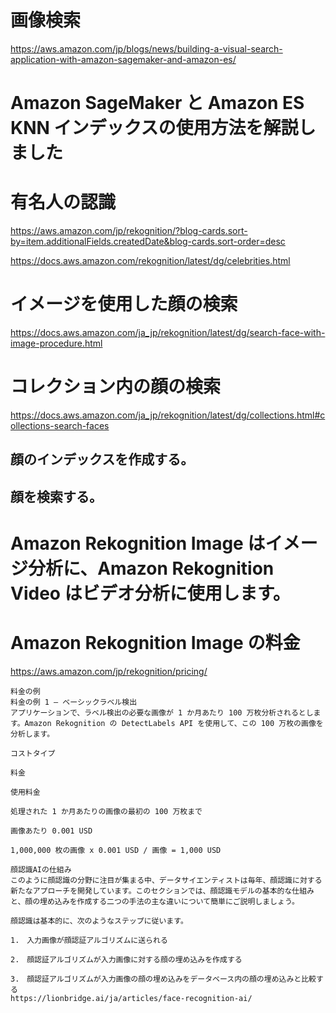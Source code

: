 # 画像検索
https://aws.amazon.com/jp/blogs/news/building-a-visual-search-application-with-amazon-sagemaker-and-amazon-es/

# Amazon SageMaker と Amazon ES KNN インデックスの使用方法を解説しました


# 有名人の認識
https://aws.amazon.com/jp/rekognition/?blog-cards.sort-by=item.additionalFields.createdDate&blog-cards.sort-order=desc

https://docs.aws.amazon.com/rekognition/latest/dg/celebrities.html


# イメージを使用した顔の検索
https://docs.aws.amazon.com/ja_jp/rekognition/latest/dg/search-face-with-image-procedure.html


# コレクション内の顔の検索
https://docs.aws.amazon.com/ja_jp/rekognition/latest/dg/collections.html#collections-search-faces

## 顔のインデックスを作成する。

## 顔を検索する。
# Amazon Rekognition Image はイメージ分析に、Amazon Rekognition Video はビデオ分析に使用します。

# Amazon Rekognition Image の料金
https://aws.amazon.com/jp/rekognition/pricing/
```
料金の例
料金の例 1 – ベーシックラベル検出
アプリケーションで、ラベル検出の必要な画像が 1 か月あたり 100 万枚分析されるとします。Amazon Rekognition の DetectLabels API を使用して、この 100 万枚の画像を分析します。

コストタイプ

料金

使用料金

処理された 1 か月あたりの画像の最初の 100 万枚まで

画像あたり 0.001 USD

1,000,000 枚の画像 x 0.001 USD / 画像 = 1,000 USD
```

```
顔認識AIの仕組み
このように顔認識の分野に注目が集まる中、データサイエンティストは毎年、顔認識に対する新たなアプローチを開発しています。このセクションでは、顔認識モデルの基本的な仕組みと、顔の埋め込みを作成する二つの手法の主な違いについて簡単にご説明しましょう。

顔認識は基本的に、次のようなステップに従います。

1.　入力画像が顔認証アルゴリズムに送られる

2.　顔認証アルゴリズムが入力画像に対する顔の埋め込みを作成する

3.　顔認証アルゴリズムが入力画像の顔の埋め込みをデータベース内の顔の埋め込みと比較する
https://lionbridge.ai/ja/articles/face-recognition-ai/
```
